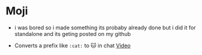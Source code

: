 # Moji

- i was bored so i made something its probaby already done but i did it for standalone and its geting posted on my github

- Converts a prefix like `:cat:` to :cat: in chat
[Video](https://cdn.discordapp.com/attachments/1161069644900221063/1217824214980235326/Desktop_2024.03.14_-_08.13.40.01.mp4?ex=66056e2e&is=65f2f92e&hm=43da5422bfb0d2481f4b432ef5f3d147f1b679fe92bc089ca2c9f854edf91fd8&)
